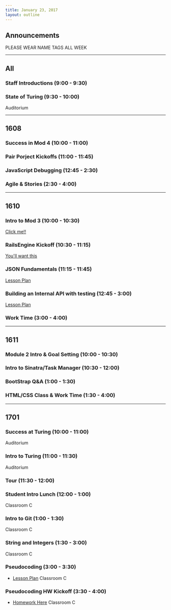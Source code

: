 ```yaml
---
title: January 23, 2017
layout: outline
---
```


## Announcements

PLEASE WEAR NAME TAGS ALL WEEK

***

## All

### Staff Introductions (9:00 - 9:30)

### State of Turing (9:30 - 10:00)

Auditorium

***

## 1608

### Success in Mod 4 (10:00 - 11:00)

### Pair Porject Kickoffs (11:00 - 11:45)

### JavaScript Debugging (12:45 - 2:30)

### Agile & Stories (2:30 - 4:00)

***

## 1610

### Intro to Mod 3 (10:00 - 10:30)

[Click me!!](lessons/intro_mod_three)

### RailsEngine Kickoff (10:30 - 11:15)

[You'll want this](projects/rails_engine)

### JSON Fundamentals (11:15 - 11:45)

[Lesson Plan](lessons/json_fundementals)

### Building an Internal API with testing (12:45 - 3:00)

[Lesson Plan](lessons/building_an_api)

### Work Time (3:00 - 4:00)

***

## 1611

### Module 2 Intro & Goal Setting (10:00 - 10:30)

### Intro to Sinatra/Task Manager (10:30 - 12:00)

### BootStrap Q&A (1:00 - 1:30)

### HTML/CSS Class & Work Time (1:30 - 4:00)

***

## 1701

### Success at Turing (10:00 - 11:00)

Auditorium

### Intro to Turing (11:00 - 11:30)

Auditorium

### Tour (11:30 - 12:00)

### Student Intro Lunch (12:00 - 1:00)

Classroom C

### Intro to Git (1:00 - 1:30)

Classroom C

### String and Integers (1:30 - 3:00)

Classroom C

### Pseudocoding (3:00 - 3:30)

* [Lesson Plan](/module1/lessons/pseudocoding101)
Classroom C

### Pseudocoding HW Kickoff (3:30 - 4:00)

* [Homework Here](/module1/challenges/bad_connection)
Classroom C
